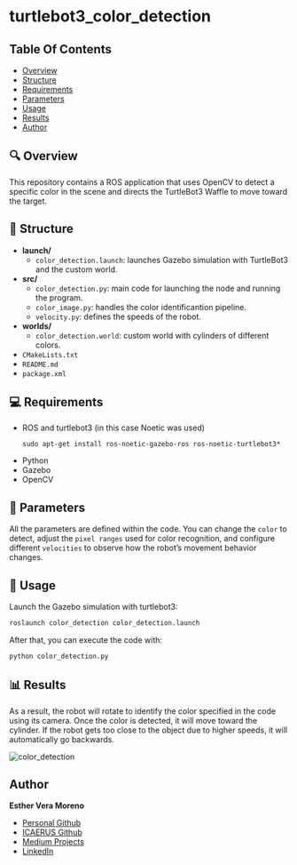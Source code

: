 # turtlebot3_color_detection

## Table Of Contents

* [Overview](#-overview)
* [Structure](#-structure)
* [Requirements](#-requirements)
* [Parameters](#-parameters)
* [Usage](#-usage)
* [Results](#-results)
* [Author](#author)

## 🔍 Overview

This repository contains a ROS application that uses OpenCV to detect a specific color in the scene and directs the TurtleBot3 Waffle to move toward the target.

 ## 📁 Structure

- **launch/**
  - `color_detection.launch`: launches Gazebo simulation with TurtleBot3 and the custom world.
- **src/**
  - `color_detection.py`: main code for launching the node and running the program.
  - `color_image.py`: handles the color identificantion pipeline. 
  - `velocity.py`: defines the speeds of the robot. 
- **worlds/**
  - `color_detection.world`: custom world with cylinders of different colors.
- `CMakeLists.txt`
- `README.md`
- `package.xml`


## 💻 Requirements
- ROS and turtlebot3 (in this case Noetic was used)
  ```
  sudo apt-get install ros-noetic-gazebo-ros ros-noetic-turtlebot3*
  ```
- Python
- Gazebo
- OpenCV

## 🔧 Parameters

All the parameters are defined within the code. 
You can change the `color` to detect, adjust the `pixel ranges` used for color recognition, and configure different `velocities` to observe how the robot’s movement behavior changes.

## 🚀 Usage

Launch the Gazebo simulation with turtlebot3:
```bash
roslaunch color_detection color_detection.launch
```

After that, you can execute the code with:
```bash
python color_detection.py 
```

## 📊 Results
As a result, the robot will rotate to identify the color specified in the code using its camera. Once the color is detected, it will move toward the cylinder. If the robot gets too close to the object due to higher speeds, it will automatically go backwards.

![color_detection](https://github.com/user-attachments/assets/832e31ba-307a-49ec-a54d-6ddc55d330f3)

## Author

**Esther Vera Moreno**
 * [Personal Github](https://github.com/EstherRobotics)
 * [ICAERUS Github](https://github.com/ICAERUS-EU/UC1_Crop_Monitoring)
 * [Medium Projects](https://medium.com/@esthervera99)
 * [LinkedIn](https://www.linkedin.com/in/estherverarobotics/) 



